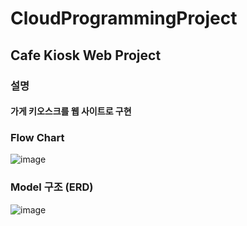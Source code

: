 # CloudProgrammingProject
## Cafe Kiosk Web Project
### 설명
#### 가게 키오스크를 웹 사이트로 구현
### Flow Chart
![image](https://user-images.githubusercontent.com/59945024/174280360-43dc9258-ced6-4faa-b794-84804ca6b470.png)

### Model 구조 (ERD)
![image](https://user-images.githubusercontent.com/59945024/174296994-d755a93e-9345-4364-93ae-e3a2a50f3655.png)


